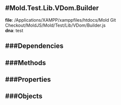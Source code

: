 
#Mold.Test.Lib.VDom.Builder
---------------------------------------

__file__: /Applications/XAMPP/xamppfiles/htdocs/Mold Git Checkout/MoldJS/Mold/Test/Lib/VDom/Builder.js  
__dna__: test  


	






###Dependencies
--------------




   
###Methods
--------------
 

 
  
###Properties
-------------


 

###Objects
------------



		

